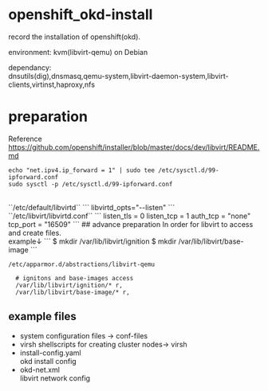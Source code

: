 # openshift_okd-install
record the installation of openshift(okd).<br>

environment: kvm(libvirt-qemu) on Debian<br>

dependancy:<br>
dnsutils(dig),dnsmasq,qemu-system,libvirt-daemon-system,libvirt-clients,virtinst,haproxy,nfs

# preparation
Reference https://github.com/openshift/installer/blob/master/docs/dev/libvirt/README.md
```
echo "net.ipv4.ip_forward = 1" | sudo tee /etc/sysctl.d/99-ipforward.conf
sudo sysctl -p /etc/sysctl.d/99-ipforward.conf
```
<br>
``/etc/default/libvirtd``
```
libvirtd_opts="--listen"
```

<br>
``/etc/libvirt/libvirtd.conf``
```
listen_tls = 0
listen_tcp = 1
auth_tcp = "none"
tcp_port = "16509"
```
## advance preparation
In order for libvirt to access and create files.<br>
example↓
```
$ mkdir /var/lib/libvirt/ignition
$ mkdir /var/lib/libvirt/base-image
```

`/etc/apparmor.d/abstractions/libvirt-qemu`
```
  # ignitons and base-images access
  /var/lib/libvirt/ignition/* r,
  /var/lib/libvirt/base-image/* r,

```


## example files
- system configuration files -> conf-files
- virsh shellscripts for creating cluster nodes-> virsh
- install-config.yaml<br>
okd install config 
- okd-net.xml<br>
libvirt network config
